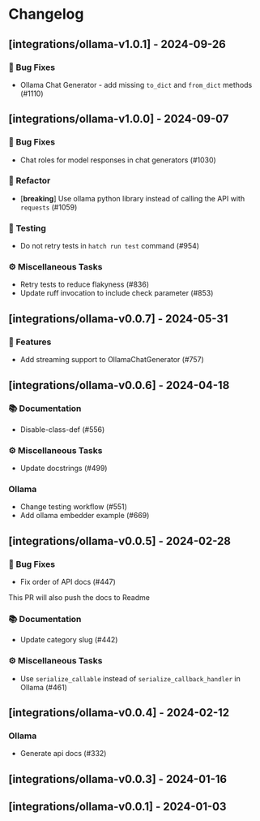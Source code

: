 # Changelog

## [integrations/ollama-v1.0.1] - 2024-09-26

### 🐛 Bug Fixes

- Ollama Chat Generator - add missing `to_dict` and `from_dict` methods (#1110)

## [integrations/ollama-v1.0.0] - 2024-09-07

### 🐛 Bug Fixes

- Chat roles for model responses in chat generators (#1030)

### 🚜 Refactor

- [**breaking**] Use ollama python library instead of calling the API with `requests` (#1059)

### 🧪 Testing

- Do not retry tests in `hatch run test` command (#954)

### ⚙️ Miscellaneous Tasks

- Retry tests to reduce flakyness (#836)
- Update ruff invocation to include check parameter (#853)

## [integrations/ollama-v0.0.7] - 2024-05-31

### 🚀 Features

- Add streaming support to OllamaChatGenerator (#757)

## [integrations/ollama-v0.0.6] - 2024-04-18

### 📚 Documentation

- Disable-class-def (#556)

### ⚙️ Miscellaneous Tasks

- Update docstrings (#499)

### Ollama

- Change testing workflow (#551)
- Add ollama embedder example (#669)

## [integrations/ollama-v0.0.5] - 2024-02-28

### 🐛 Bug Fixes

- Fix order of API docs (#447)

This PR will also push the docs to Readme

### 📚 Documentation

- Update category slug (#442)

### ⚙️ Miscellaneous Tasks

- Use `serialize_callable` instead of `serialize_callback_handler` in Ollama (#461)

## [integrations/ollama-v0.0.4] - 2024-02-12

### Ollama

- Generate api docs (#332)

## [integrations/ollama-v0.0.3] - 2024-01-16

## [integrations/ollama-v0.0.1] - 2024-01-03

<!-- generated by git-cliff -->
